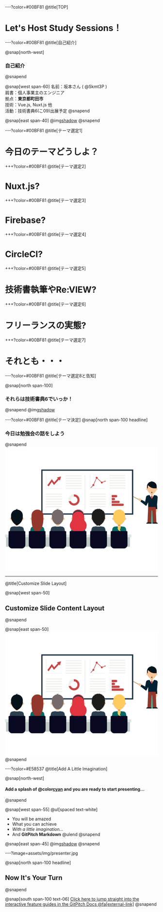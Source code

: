 ---?color=#00BF81
@title[TOP]
# Let's Host Study Sessions！

---?color=#00BF81
@title[自己紹介]

@snap[north-west]
### 自己紹介
@snapend

@snap[west span-60]
名前：坂本さん ( @Skmt3P ) <br>
肩書：個人事業主のエンジニア <br>
拠点：**東京都町田市** <br>
技術：Vue.js, Nuxt.js 他 <br>
活動：技術書典6(こ09)出展予定
@snapend

@snap[east span-40]
@img[shadow](assets/img/profile.png)
@snapend

---?color=#00BF81
@title[テーマ選定1]

# 今日のテーマどうしよ？

+++?color=#00BF81
@title[テーマ選定2]

# Nuxt.js?

+++?color=#00BF81
@title[テーマ選定3]

# Firebase?

+++?color=#00BF81
@title[テーマ選定4]

# CircleCI?

+++?color=#00BF81
@title[テーマ選定5]

# 技術書執筆やRe:VIEW?

+++?color=#00BF81
@title[テーマ選定6]

# フリーランスの実態?

+++?color=#00BF81
@title[テーマ選定7]

# それとも・・・

---?color=#00BF81
@title[テーマ選定8と告知]

@snap[north span-100]
### それらは技術書典6でいっか！
@snapend
@img[shadow](assets/img/qrcode.png)

---?color=#00BF81
@title[テーマ決定]
@snap[north span-100 headline]
### 今日は勉強会の話をしよう
@snapend
![](assets/img/presentation.png)

---
@title[Customize Slide Layout]

@snap[west span-50]
## Customize Slide Content Layout
@snapend

@snap[east span-50]
![](assets/img/presentation.png)
@snapend

---?color=#E58537
@title[Add A Little Imagination]

@snap[north-west]
#### Add a splash of @color[cyan](**color**) and you are ready to start presenting...
@snapend

@snap[west span-55]
@ul[spaced text-white]
- You will be amazed
- What you can achieve
- *With a little imagination...*
- And **GitPitch Markdown**
@ulend
@snapend

@snap[east span-45]
@img[shadow](assets/img/conference.png)
@snapend

---?image=assets/img/presenter.jpg

@snap[north span-100 headline]
## Now It's Your Turn
@snapend

@snap[south span-100 text-06]
[Click here to jump straight into the interactive feature guides in the GitPitch Docs @fa[external-link]](https://gitpitch.com/docs/getting-started/tutorial/)
@snapend